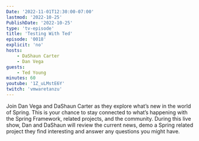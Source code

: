 ```yaml
---
Date: '2022-11-01T12:30:00-07:00'
lastmod: '2022-10-25'
PublishDate: '2022-10-25'
type: 'tv-episode'
title: 'Testing With Ted'
episode: '0018'
explicit: 'no'
hosts:
    - DaShaun Carter
    - Dan Vega
guests:
    - Ted Young
minutes: 60
youtube: '1Z_uLMstE6Y'
twitch: 'vmwaretanzu'
---
```


Join Dan Vega and DaShaun Carter as they explore what’s new in the world of Spring. This is your chance to stay connected to what’s happening with the Spring Framework, related projects, and the community. During this live show, Dan and DaShaun will review the current news, demo a Spring related project they find interesting and answer any questions you might have.
